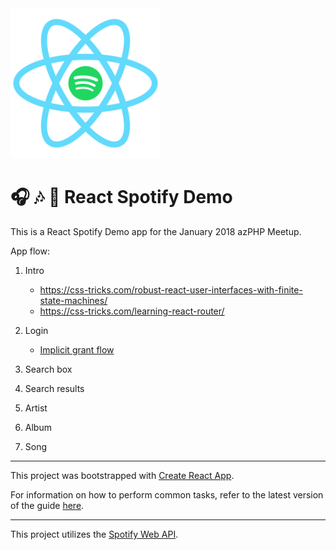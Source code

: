 <img src="./react-spotify.png" alt="React Spotify Demo Logo" width="240" />

# 🎧 🎶 📲 React Spotify Demo

This is a React Spotify Demo app for the January 2018 azPHP Meetup.

App flow:

1. Intro

   * https://css-tricks.com/robust-react-user-interfaces-with-finite-state-machines/
   * https://css-tricks.com/learning-react-router/

1. Login

   * [Implicit grant flow](https://developer.spotify.com/web-api/authorization-guide/#implicit_grant_flow)

1. Search box
1. Search results
1. Artist
1. Album
1. Song

---

This project was bootstrapped with [Create React App](https://github.com/facebookincubator/create-react-app).

For information on how to perform common tasks, refer to the latest version of the guide [here](https://github.com/facebookincubator/create-react-app/blob/master/packages/react-scripts/template/README.md).

---

This project utilizes the [Spotify Web API](https://developer.spotify.com/web-api/).
